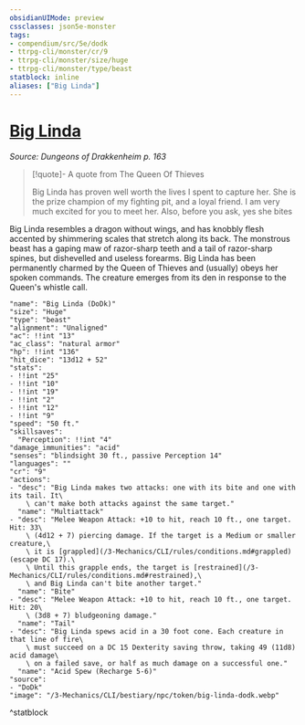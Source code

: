 ```yaml
---
obsidianUIMode: preview
cssclasses: json5e-monster
tags:
- compendium/src/5e/dodk
- ttrpg-cli/monster/cr/9
- ttrpg-cli/monster/size/huge
- ttrpg-cli/monster/type/beast
statblock: inline
aliases: ["Big Linda"]
---
```

# [Big Linda](3-Mechanics\CLI\bestiary\npc/big-linda-dodk.md)
*Source: Dungeons of Drakkenheim p. 163*  

> [!quote]- A quote from The Queen Of Thieves  
> 
> Big Linda has proven well worth the lives I spent to capture her. She is the prize champion of my fighting pit, and a loyal friend. I am very much excited for you to meet her. Also, before you ask, yes she bites

Big Linda resembles a dragon without wings, and has knobbly flesh accented by shimmering scales that stretch along its back. The monstrous beast has a gaping maw of razor-sharp teeth and a tail of razor-sharp spines, but dishevelled and useless forearms. Big Linda has been permanently charmed by the Queen of Thieves and (usually) obeys her spoken commands. The creature emerges from its den in response to the Queen's whistle call.

```statblock
"name": "Big Linda (DoDk)"
"size": "Huge"
"type": "beast"
"alignment": "Unaligned"
"ac": !!int "13"
"ac_class": "natural armor"
"hp": !!int "136"
"hit_dice": "13d12 + 52"
"stats":
- !!int "25"
- !!int "10"
- !!int "19"
- !!int "2"
- !!int "12"
- !!int "9"
"speed": "50 ft."
"skillsaves":
  "Perception": !!int "4"
"damage_immunities": "acid"
"senses": "blindsight 30 ft., passive Perception 14"
"languages": ""
"cr": "9"
"actions":
- "desc": "Big Linda makes two attacks: one with its bite and one with its tail. It\
    \ can't make both attacks against the same target."
  "name": "Multiattack"
- "desc": "Melee Weapon Attack: +10 to hit, reach 10 ft., one target. Hit: 33\
    \ (4d12 + 7) piercing damage. If the target is a Medium or smaller creature,\
    \ it is [grappled](/3-Mechanics/CLI/rules/conditions.md#grappled) (escape DC 17).\
    \ Until this grapple ends, the target is [restrained](/3-Mechanics/CLI/rules/conditions.md#restrained),\
    \ and Big Linda can't bite another target."
  "name": "Bite"
- "desc": "Melee Weapon Attack: +10 to hit, reach 10 ft., one target. Hit: 20\
    \ (3d8 + 7) bludgeoning damage."
  "name": "Tail"
- "desc": "Big Linda spews acid in a 30 foot cone. Each creature in that line of fire\
    \ must succeed on a DC 15 Dexterity saving throw, taking 49 (11d8) acid damage\
    \ on a failed save, or half as much damage on a successful one."
  "name": "Acid Spew (Recharge 5-6)"
"source":
- "DoDk"
"image": "/3-Mechanics/CLI/bestiary/npc/token/big-linda-dodk.webp"
```
^statblock